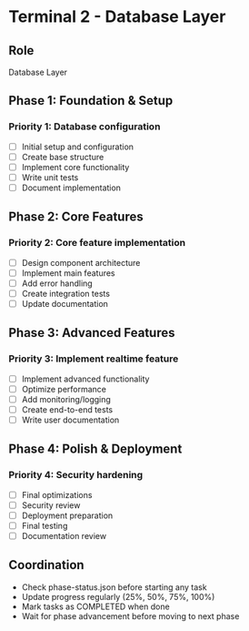 # Terminal 2 - Database Layer

## Role
Database Layer

## Phase 1: Foundation & Setup
### Priority 1: Database configuration
- [ ] Initial setup and configuration
- [ ] Create base structure
- [ ] Implement core functionality
- [ ] Write unit tests
- [ ] Document implementation

## Phase 2: Core Features
### Priority 2: Core feature implementation
- [ ] Design component architecture
- [ ] Implement main features
- [ ] Add error handling
- [ ] Create integration tests
- [ ] Update documentation

## Phase 3: Advanced Features
### Priority 3: Implement realtime feature
- [ ] Implement advanced functionality
- [ ] Optimize performance
- [ ] Add monitoring/logging
- [ ] Create end-to-end tests
- [ ] Write user documentation

## Phase 4: Polish & Deployment
### Priority 4: Security hardening
- [ ] Final optimizations
- [ ] Security review
- [ ] Deployment preparation
- [ ] Final testing
- [ ] Documentation review

## Coordination
- Check phase-status.json before starting any task
- Update progress regularly (25%, 50%, 75%, 100%)
- Mark tasks as COMPLETED when done
- Wait for phase advancement before moving to next phase
